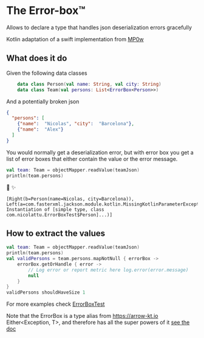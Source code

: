 # The Error-box™
Allows to declare a type that handles json deserialization errors gracefully

Kotlin adaptation of a swift implementation from [MP0w](https://github.com/MP0w) 

## What does it do
Given the following data classes
```kotlin
    data class Person(val name: String, val city: String)
    data class Team(val persons: List<ErrorBox<Person>>)
```
And a potentially broken json 
```json
{
  "persons": [
    {"name":  "Nicolas", "city":  "Barcelona"},
    {"name":  "Alex"}
  ]
}
```
You would normally get a deserialization error, 
but with error box you get a list of error boxes that either contain the value or the error message. 

```kotlin
val team: Team = objectMapper.readValue(teamJson)
println(team.persons)
```
:dizzy: :sparkles:
```text
[Right(b=Person(name=Nicolas, city=Barcelona)), Left(a=com.fasterxml.jackson.module.kotlin.MissingKotlinParameterException: Instantiation of [simple type, class com.nicolattu.ErrorBoxTest$Person]...)]
```

## How to extract the values
```kotlin
val team: Team = objectMapper.readValue(teamJson)
println(team.persons)
val validPersons = team.persons.mapNotNull { errorBox ->
    errorBox.getOrHandle { error ->
        // Log error or report metric here log.error(error.message)
        null
    }
}
validPersons shouldHaveSize 1
```

For more examples check [ErrorBoxTest](https://github.com/nicolaslattuada/error-box/blob/master/src/test/kotlin/com/nicolattu/ErrorBoxTest.kt) 

Note that the ErrorBox is a type alias from https://arrow-kt.io Either<Exception, T>, 
and therefore has all the super powers of it [see the doc](https://arrow-kt.io/docs/apidocs/arrow-core-data/arrow.core/-either/)  

